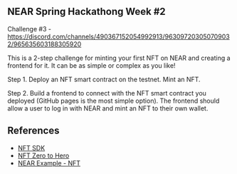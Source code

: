 NEAR Spring Hackathong Week #2
---

Challenge #3 - https://discord.com/channels/490367152054992913/963097203050709032/965635603188305920

This is a 2-step challenge for minting your first NFT on NEAR and creating a frontend for it. It can be as simple or complex as you like! 

Step 1.
Deploy an NFT smart contract on the testnet. Mint an NFT.

Step 2.
Build a frontend to connect with the NFT smart contract you deployed (GitHub pages is the most simple option). The frontend should allow a user to log in with NEAR and mint an NFT to their own wallet. 

## References

- [NFT SDK](https://github.com/near/near-sdk-rs)
- [NFT Zero to Hero](https://docs.near.org/docs/tutorials/contracts/nfts/introduction)
- [NEAR Example - NFT](https://github.com/near-examples/NFT)